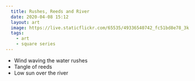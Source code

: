 ```yaml
---
  title: Rushes, Reeds and River
  date: 2020-04-08 15:12
  layout: art
  image: https://live.staticflickr.com/65535/49336540742_fc51bd8e78_3k.jpg
  tags:
    - art
    - square series
---
```


- Wind waving the water rushes
- Tangle of reeds
- Low sun over the river
